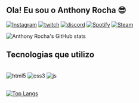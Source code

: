 ## Ola! Eu sou o Anthony Rocha   😎

[![Instagram](https://img.shields.io/badge/Instagram-E4405F?style=for-the-badge&logo=instagram&logoColor=white)](https://www.instagram.com/rochaanthony_/)
[![twitch](https://img.shields.io/badge/Twitch-9146FF?style=for-the-badge&logo=twitch&logoColor=white)](https://www.twitch.tv/rochaap1)
[![discord](https://img.shields.io/badge/Discord-7289DA?style=for-the-badge&logo=discord&logoColor=white)](https://discord.gg/bwPXe48mGE)
[![Spotify](https://img.shields.io/badge/Spotify-1ED760?&style=for-the-badge&logo=spotify&logoColor=white)](https://open.spotify.com/user/m1qff52154q4la7jwj7abxvmy)
[![Steam](https://img.shields.io/badge/Steam-000000?style=for-the-badge&logo=steam&logoColor=white)](https://steamcommunity.com/id/AnthonyRocha951/)

![Anthony Rocha's GitHub stats](https://github-readme-stats.vercel.app/api?username=AnthonyRocha951&show_icons=true&theme=dark)

## Tecnologias que utilizo

<div style="display: inline_block"><br/>
 <img align="center" alt="html5" src="https://img.shields.io/badge/HTML5-E34F26?style=for-the-badge&logo=html5&logoColor=white" />
 <img align="center" alt="css3" src="https://img.shields.io/badge/CSS3-1572B6?style=for-the-badge&logo=css3&logoColor=white" />
 <img align="center" alt="js" src="https://img.shields.io/badge/JavaScript-F7DF1E?style=for-the-badge&logo=javascript&logoColor=black" />
 </div> <br>
 
 [![Top Langs](https://github-readme-stats.vercel.app/api/top-langs/?username=AnthonyRocha951&layout=compact)](https://github.com/anuraghazra/github-readme-stats)
